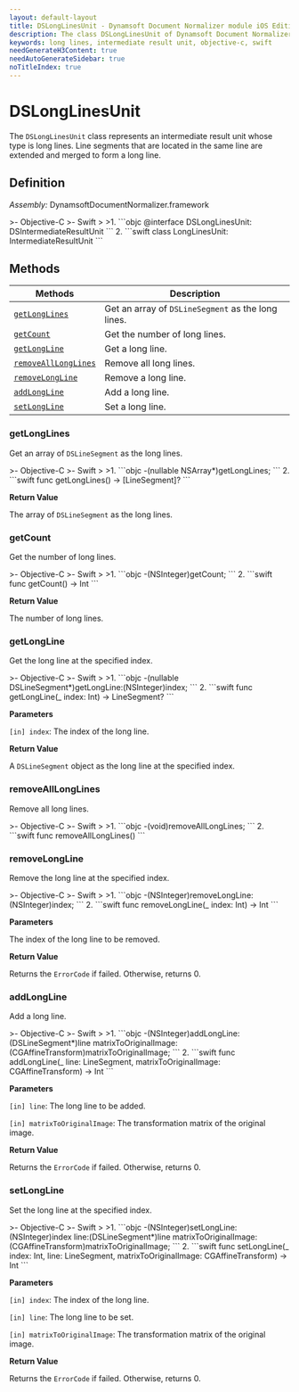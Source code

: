```yaml
---
layout: default-layout
title: DSLongLinesUnit - Dynamsoft Document Normalizer module iOS Edition API Reference
description: The class DSLongLinesUnit of Dynamsoft Document Normalizer module represents an intermediate result unit whose type is long lines. Line segments that are located in the same line are extended and merged to form a long line.
keywords: long lines, intermediate result unit, objective-c, swift
needGenerateH3Content: true
needAutoGenerateSidebar: true
noTitleIndex: true
---
```


# DSLongLinesUnit

The `DSLongLinesUnit` class represents an intermediate result unit whose type is long lines. Line segments that are located in the same line are extended and merged to form a long line.

## Definition

*Assembly:* DynamsoftDocumentNormalizer.framework

<div class="sample-code-prefix"></div>
>- Objective-C
>- Swift
>
>1. 
```objc
@interface DSLongLinesUnit: DSIntermediateResultUnit
```
2. 
```swift
class LongLinesUnit: IntermediateResultUnit
```

## Methods

| Methods | Description |
| ---------- | ----------- |
| [`getLongLines`](#getlonglines) | Get an array of `DSLineSegment` as the long lines. |
| [`getCount`](#getcount) | Get the number of long lines. |
| [`getLongLine`](#getlongline) | Get a long line. |
| [`removeAllLongLines`](#removealllonglines) | Remove all long lines. |
| [`removeLongLine`](#removelongline) | Remove a long line. |
| [`addLongLine`](#addlongline) | Add a long line. |
| [`setLongLine`](#setlongline) | Set a long line. |

### getLongLines

Get an array of `DSLineSegment` as the long lines.

<div class="sample-code-prefix"></div>
>- Objective-C
>- Swift
>
>1. 
```objc
-(nullable NSArray<DSLineSegment*>*)getLongLines;
```
2. 
```swift
func getLongLines() -> [LineSegment]?
```

**Return Value**

The array of `DSLineSegment` as the long lines.

### getCount

Get the number of long lines.

<div class="sample-code-prefix"></div>
>- Objective-C
>- Swift
>
>1. 
```objc
-(NSInteger)getCount;
```
2. 
```swift
func getCount() -> Int
```

**Return Value**

The number of long lines.

### getLongLine

Get the long line at the specified index.

<div class="sample-code-prefix"></div>
>- Objective-C
>- Swift
>
>1. 
```objc
-(nullable DSLineSegment*)getLongLine:(NSInteger)index;
```
2. 
```swift
func getLongLine(_ index: Int) -> LineSegment?
```

**Parameters**

`[in] index`: The index of the long line.

**Return Value**

A `DSLineSegment` object as the long line at the specified index.

### removeAllLongLines

Remove all long lines.

<div class="sample-code-prefix"></div>
>- Objective-C
>- Swift
>
>1. 
```objc
-(void)removeAllLongLines;
```
2. 
```swift
func removeAllLongLines()
```

### removeLongLine

Remove the long line at the specified index.

<div class="sample-code-prefix"></div>
>- Objective-C
>- Swift
>
>1. 
```objc
-(NSInteger)removeLongLine:(NSInteger)index;
```
2. 
```swift
func removeLongLine(_ index: Int) -> Int
```

**Parameters**

The index of the long line to be removed.

**Return Value**

Returns the `ErrorCode` if failed. Otherwise, returns 0.

### addLongLine

Add a long line.

<div class="sample-code-prefix"></div>
>- Objective-C
>- Swift
>
>1. 
```objc
-(NSInteger)addLongLine:(DSLineSegment*)line
  matrixToOriginalImage:(CGAffineTransform)matrixToOriginalImage;
```
2. 
```swift
func addLongLine(_ line: LineSegment, matrixToOriginalImage: CGAffineTransform) -> Int
```

**Parameters**

`[in] line`: The long line to be added.

`[in] matrixToOriginalImage`: The transformation matrix of the original image.

**Return Value**

Returns the `ErrorCode` if failed. Otherwise, returns 0.

### setLongLine

Set the long line at the specified index.

<div class="sample-code-prefix"></div>
>- Objective-C
>- Swift
>
>1. 
```objc
-(NSInteger)setLongLine:(NSInteger)index
                   line:(DSLineSegment*)line
  matrixToOriginalImage:(CGAffineTransform)matrixToOriginalImage;
```
2. 
```swift
func setLongLine(_ index: Int, line: LineSegment, matrixToOriginalImage: CGAffineTransform) -> Int
```

**Parameters**

`[in] index`: The index of the long line.

`[in] line`: The long line to be set.

`[in] matrixToOriginalImage`: The transformation matrix of the original image.

**Return Value**

Returns the `ErrorCode` if failed. Otherwise, returns 0.
